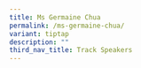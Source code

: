 ```yaml
---
title: Ms Germaine Chua
permalink: /ms-germaine-chua/
variant: tiptap
description: ""
third_nav_title: Track Speakers
---
```

